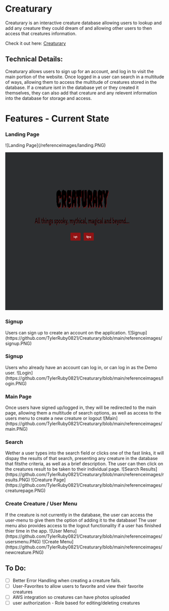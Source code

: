 <h1>Creaturary</h1>

Creaturary is an interactive creature database allowing users to lookup and add any creature they could dream of and allowing 
other users to then access that creatures information.

Check it out here: <a href='https://creaturary.herokuapp.com/'>Creaturary</a>

<h2>Technical Details:</h2>

Creaturary allows users to sign up for an account, and log in to visit the main portion of the website.
Once logged in a user can search in a multitude of ways, allowing them to access the multitude of creatures stored in the database.
If a creature isnt in the database yet or they created it themselves, they can also add that creature and any relevent information into 
the database for storage and access.

<h1>Features - Current State </h1>
<h3>Landing Page</h3>
![Landing Page](/referenceimages/landing.PNG)
<p>
  <img src="/referenceimages/landing.PNG" width="500" height="500" />
</p>

<h3>Signup</h3>
  Users can sign up to create an account on the application.
![Signup](https://github.com/TylerRuby0821/Creaturary/blob/main/referenceimages/signup.PNG)
  
<h3>Signup</h3>
  Users who already have an account can log in, or can log in as the Demo user.
![Login](https://github.com/TylerRuby0821/Creaturary/blob/main/referenceimages/login.PNG)
  
<h3>Main Page</h3>
  Once users have signed up/logged in, they will be redirected to the main page,
  allowing them a multitude of search options, as well as access to the users menu 
  to create a new creature or logout
![Main](https://github.com/TylerRuby0821/Creaturary/blob/main/referenceimages/main.PNG)
 
<h3>Search</h3>
  Wether a user types into the search field or clicks one of the fast links, it will dispay the results of that search,
  presenting any creature in the database that fitsthe criteria, as well as a brief description. The user can then click on 
  the creatures result to be taken to their individual page.
![Search Results](https://github.com/TylerRuby0821/Creaturary/blob/main/referenceimages/results.PNG)
![Creature Page](https://github.com/TylerRuby0821/Creaturary/blob/main/referenceimages/creaturepage.PNG) 
  
<h3>Create Creature / User Menu</h3>
  If the creature is not currently in the database, the user can access the user-menu to give them the option of
  adding it to the database!
  The user menu also provides access to the logout functionality if a user has finished thier time in the app.
![User Menu](https://github.com/TylerRuby0821/Creaturary/blob/main/referenceimages/usersmenu.PNG)
![Create Menu](https://github.com/TylerRuby0821/Creaturary/blob/main/referenceimages/newcreature.PNG) 

<h2>To Do:</h2>

- [ ] Better Error Handling when creating a creature fails.
- [ ] User-Favorites to allow users to favorite and view their favorite creatures
- [ ] AWS integration so creatures can have photos uploaded
- [ ] user authorization - Role based for editing/deleting creatures
